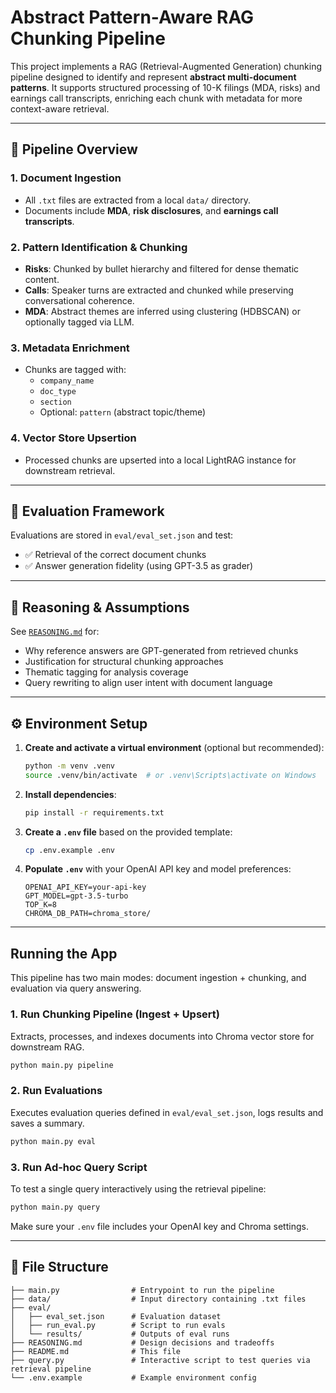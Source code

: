 # Abstract Pattern-Aware RAG Chunking Pipeline

This project implements a RAG (Retrieval-Augmented Generation) chunking pipeline designed to identify and represent **abstract multi-document patterns**. It supports structured processing of 10-K filings (MDA, risks) and earnings call transcripts, enriching each chunk with metadata for more context-aware retrieval.

---

## 📁 Pipeline Overview

### 1. Document Ingestion
- All `.txt` files are extracted from a local `data/` directory.
- Documents include **MDA**, **risk disclosures**, and **earnings call transcripts**.

### 2. Pattern Identification & Chunking
- **Risks**: Chunked by bullet hierarchy and filtered for dense thematic content.
- **Calls**: Speaker turns are extracted and chunked while preserving conversational coherence.
- **MDA**: Abstract themes are inferred using clustering (HDBSCAN) or optionally tagged via LLM.

### 3. Metadata Enrichment
- Chunks are tagged with:
  - `company_name`
  - `doc_type`
  - `section`
  - Optional: `pattern` (abstract topic/theme)

### 4. Vector Store Upsertion
- Processed chunks are upserted into a local LightRAG instance for downstream retrieval.

---

## 🧪 Evaluation Framework

Evaluations are stored in `eval/eval_set.json` and test:
- ✅ Retrieval of the correct document chunks
- ✅ Answer generation fidelity (using GPT-3.5 as grader)

---

## 🧠 Reasoning & Assumptions

See [`REASONING.md`](./REASONING.md) for:
- Why reference answers are GPT-generated from retrieved chunks
- Justification for structural chunking approaches
- Thematic tagging for analysis coverage
- Query rewriting to align user intent with document language

---

## ⚙️ Environment Setup

1. **Create and activate a virtual environment** (optional but recommended):
   ```bash
   python -m venv .venv
   source .venv/bin/activate  # or .venv\Scripts\activate on Windows
   ```

2. **Install dependencies**:
   ```bash
   pip install -r requirements.txt
   ```

3. **Create a `.env` file** based on the provided template:
   ```bash
   cp .env.example .env
   ```

4. **Populate `.env`** with your OpenAI API key and model preferences:
   ```
   OPENAI_API_KEY=your-api-key
   GPT_MODEL=gpt-3.5-turbo
   TOP_K=8
   CHROMA_DB_PATH=chroma_store/
   ```

---

## Running the App

This pipeline has two main modes: document ingestion + chunking, and evaluation via query answering.

### 1. Run Chunking Pipeline (Ingest + Upsert)
Extracts, processes, and indexes documents into Chroma vector store for downstream RAG.

```bash
python main.py pipeline
```

### 2. Run Evaluations
Executes evaluation queries defined in `eval/eval_set.json`, logs results and saves a summary.

```bash
python main.py eval
```

### 3. Run Ad-hoc Query Script
To test a single query interactively using the retrieval pipeline:

```bash
python main.py query
```

Make sure your `.env` file includes your OpenAI key and Chroma settings.

---

## 📄 File Structure

```
├── main.py                # Entrypoint to run the pipeline
├── data/                  # Input directory containing .txt files
├── eval/
│   ├── eval_set.json      # Evaluation dataset
│   ├── run_eval.py        # Script to run evals
│   └── results/           # Outputs of eval runs
├── REASONING.md           # Design decisions and tradeoffs
├── README.md              # This file
├── query.py               # Interactive script to test queries via retrieval pipeline
└── .env.example           # Example environment config
```

